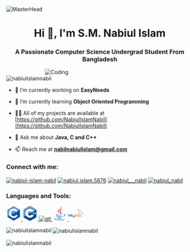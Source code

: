 ![MasterHead](https://user-images.githubusercontent.com/74038190/241765440-80728820-e06b-4f96-9c9e-9df46f0cc0a5.gif)

<h1 align="center">Hi 👋, I'm S.M. Nabiul Islam</h1>
<h3 align="center">A Passionate Computer Science Undergrad Student From Bangladesh</h3>
<img align="right" alt="Coding" width="400" src="https://img.freepik.com/free-vector/hacker-operating-laptop-cartoon-icon-illustration-technology-icon-concept-isolated-flat-cartoon-style_138676-2387.jpg?size=338&ext=jpg&ga=GA1.1.1395880969.1708992000&semt=ais">


<p align="left"> <img src="https://komarev.com/ghpvc/?username=nabiulislamnabil&label=Profile%20views&color=0e75b6&style=flat" alt="nabiulislamnabil" /> </p>

- 🔭 I’m currently working on **EasyNeeds**

- 🌱 I’m currently learning **Object Oriented Programming**

- 👨‍💻 All of my projects are available at [https://github.com/NabiulIslamNabil](https://github.com/NabiulIslamNabil)

- 💬 Ask me about **Java, C and C++**

- 📫 Reach me at **nabilnabiulislam@gmail.com**

<h3 align="left">Connect with me:</h3>
<p align="left">
<a href="https://linkedin.com/in/nabiul-islam-nabil" target="blank"><img align="center" src="https://raw.githubusercontent.com/rahuldkjain/github-profile-readme-generator/master/src/images/icons/Social/linked-in-alt.svg" alt="nabiul-islam-nabil" height="30" width="40" /></a>
<a href="https://fb.com/nabiul.islam.5876" target="blank"><img align="center" src="https://raw.githubusercontent.com/rahuldkjain/github-profile-readme-generator/master/src/images/icons/Social/facebook.svg" alt="nabiul.islam.5876" height="30" width="40" /></a>
<a href="https://instagram.com/nabiul_._nabil" target="blank"><img align="center" src="https://raw.githubusercontent.com/rahuldkjain/github-profile-readme-generator/master/src/images/icons/Social/instagram.svg" alt="nabiul_._nabil" height="30" width="40" /></a>
<a href="https://discord.gg/#2413" target="blank"><img align="center" src="https://raw.githubusercontent.com/rahuldkjain/github-profile-readme-generator/master/src/images/icons/Social/discord.svg" alt="nabiul_nabil" height="30" width="40" /></a>
</p>

<h3 align="left">Languages and Tools:</h3>
<p align="left"> <a href="https://www.cprogramming.com/" target="_blank" rel="noreferrer"> <img src="https://raw.githubusercontent.com/devicons/devicon/master/icons/c/c-original.svg" alt="c" width="40" height="40"/> </a> <a href="https://www.w3schools.com/cpp/" target="_blank" rel="noreferrer"> <img src="https://raw.githubusercontent.com/devicons/devicon/master/icons/cplusplus/cplusplus-original.svg" alt="cplusplus" width="40" height="40"/> </a> <a href="https://git-scm.com/" target="_blank" rel="noreferrer"> <img src="https://www.vectorlogo.zone/logos/git-scm/git-scm-icon.svg" alt="git" width="40" height="40"/> </a> <a href="https://www.java.com" target="_blank" rel="noreferrer"> <img src="https://raw.githubusercontent.com/devicons/devicon/master/icons/java/java-original.svg" alt="java" width="40" height="40"/> </a> <a href="https://www.mysql.com/" target="_blank" rel="noreferrer"> <img src="https://raw.githubusercontent.com/devicons/devicon/master/icons/mysql/mysql-original-wordmark.svg" alt="mysql" width="40" height="40"/> </a> </p>

<p><img align="left" src="https://github-readme-stats.vercel.app/api/top-langs?username=nabiulislamnabil&show_icons=true&locale=en&layout=compact" alt="nabiulislamnabil" /></p>

<p>&nbsp;<img align="center" src="https://github-readme-stats.vercel.app/api?username=nabiulislamnabil&show_icons=true&locale=en" alt="nabiulislamnabil" /></p>

<p><img align="center" src="https://github-readme-streak-stats.herokuapp.com/?user=nabiulislamnabil&" alt="nabiulislamnabil" /></p>
